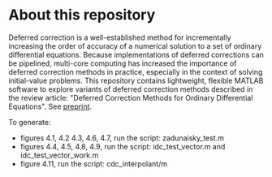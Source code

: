 # About this repository
Deferred correction is a well-established method for incrementally
increasing the order of accuracy of a numerical solution to a set of
ordinary differential equations. Because implementations of deferred
corrections can be pipelined, multi-core computing has increased the
importance of deferred correction methods in practice, especially in
the context of solving initial-value problems. This repository
contains lightweight, flexible MATLAB software to explore variants of
deferred correction methods described in the review article: "Deferred
Correction Methods for Ordinary Differential Equations". See 
[preprint](http://mathgeek.us/research/papers/dcrev.pdf).

To generate:

- figures 4.1, 4.2 4.3, 4.6, 4.7, run the script: zadunaisky_test.m
- figures 4.4, 4.5, 4.8, 4.9, run the script: idc_test_vector.m and idc_test_vector_work.m
- figure 4.11, run the script: cdc_interpolant/m


